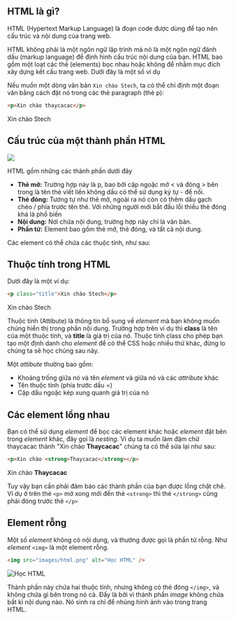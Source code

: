 ## HTML là gì?

HTML (Hypertext Markup Language) là đoạn code được dùng để tạo nên cấu trúc và nội dung của trang web.

HTML không phải là một ngôn ngữ lập trình mà nó là một ngôn ngữ đánh dấu (markup language) để định hình cấu trúc nội dung của bạn. HTML bao gồm một loạt các thẻ (elements) bọc nhau hoặc không để nhằm mục đích xây dựng kết cấu trang web. Dưới đây là một số ví dụ

Nếu muốn một dòng văn bản `Xin chào Stech`, ta có thể chỉ định một đoạn văn bằng cách đặt nó trong các thẻ paragraph (thẻ p):

```html
<p>Xin chào thaycacac</p>
```

<div class="result">
  <p>Xin chào Stech</p>
</div>

## Cấu trúc của một thành phần HTML

![](https://images.viblo.asia/0f1e3926-3f0d-41df-b4ad-1c6e11ce90b2.PNG)

HTML gồm những các thành phần dưới đây

- **Thẻ mở:** Trường hợp này là p, bao bởi cặp ngoặc mở < và đóng > bên trong là tên thẻ viết liền không dấu có thể sử dụng ký tự - để nối.
- **Thẻ đóng:** Tương tự như thẻ mở, ngoài ra nó còn có thêm dấu gạch chéo / phía trước tên thẻ. Với những người mới bắt đầu lỗi thiếu thẻ đóng khá là phổ biến
- **Nội dung:** Nơi chứa nội dung, trường hợp này chỉ là văn bản.
- **Phần tử:** Element bao gồm thẻ mở, thẻ đóng, và tất cả nội dung.

Các element có thể chứa các thuộc tính, như sau:

## Thuộc tính trong HTML

Dưới đây là một ví dụ:

```html
<p class="title">Xin chào Stech</p>
```

<div>
  <p class="title">Xin chào Stech</p>
</div>

Thuộc tính (Attibute) là thông tin bổ sung về _element_ mà bạn không muốn chúng hiển thị trong phần nội dung. Trường hợp trên ví dụ thì **class** là tên của một thuộc tính, và **title** là giá trị của nó. Thuộc tính class cho phép bạn tạo một định danh cho _element_ để có thể CSS hoặc nhiều thứ khác, đừng lo chúng ta sẽ học chúng sau này.

Một _attibute_ thường bao gồm:

- Khoảng trống giữa nó và tên _element_ và giữa nó và các _attribute_ khác
- Tên thuộc tính (phía trước dấu =)
- Cặp dấu ngoặc kép xung quanh giá trị của nó

## Các element lồng nhau

Bạn có thể sử dụng _element_ để bọc các element khác hoặc _element_ đặt bên trong _element_ khác, đây gọi là _nesting_. Ví dụ ta muốn làm đậm chữ thaycacac thành "Xin chào **Thaycacac**" chúng ta có thể sửa lại như sau:

```html
<p>Xin chào <strong>Thaycacac</strong></p>
```

<div class="result">
  <p>Xin chào <strong>Thaycacac</strong></p>
</div>

Tuy vậy bạn cần phải đảm bảo các thành phần của bạn được lồng chặt chẽ. Ví dụ ở trên thẻ `<p>` mở xong mới đến thẻ `<strong>` thì thẻ `</strong>` cũng phải đóng trước thẻ `</p>`

## Element rỗng

Một số _element_ không có nội dung, và thường được gọi là phần tử rỗng. Như _element_ `<img>` là một element rỗng.

```html
<img src="images/html.png" alt="Học HTML" />
```

<div class="result">
  <img src="/content/html/cover.png" alt="Học HTML" />
</div>

Thành phần này chứa hai thuộc tính, nhưng không có thẻ đóng `</img>`, và không chứa gì bên trong nó cả. Đấy là bởi vì thành phần _image_ không chứa bất kì nội dung nào. Nó sinh ra chỉ để nhúng hình ảnh vào trong trang HTML.